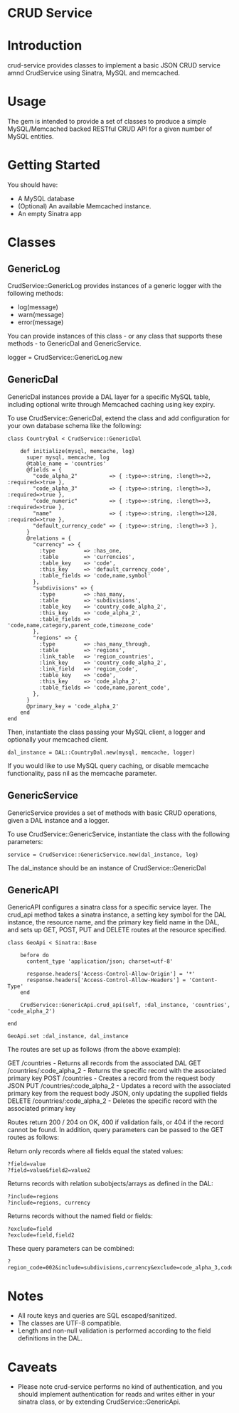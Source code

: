 CRUD Service
============

# Introduction

crud-service provides classes to implement a basic JSON CRUD service amnd CrudService using Sinatra, MySQL and memcached.

# Usage

The gem is intended to provide a set of classes to produce a simple MySQL/Memcached backed RESTful CRUD API for a given number of MySQL entities.

# Getting Started

You should have:

* A MySQL database
* (Optional) An available Memcached instance.
* An empty Sinatra app

# Classes

## GenericLog

CrudService::GenericLog provides instances of a generic logger with the following methods:

* log(message)
* warn(message)
* error(message)

You can provide instances of this class - or any class that supports these methods - to GenericDal and GenericService.

logger = CrudService::GenericLog.new

## GenericDal

GenericDal instances provide a DAL layer for a specific MySQL table, including optional write through Memcached caching using key expiry.

To use CrudService::GenericDal, extend the class and add configuration for your own database schema like the following:

	class CountryDal < CrudService::GenericDal

	    def initialize(mysql, memcache, log) 
	      super mysql, memcache, log
	      @table_name = 'countries'
	      @fields = {
	        "code_alpha_2"          => { :type=>:string, :length=>2, :required=>true },
	        "code_alpha_3"          => { :type=>:string, :length=>3, :required=>true },
	        "code_numeric"          => { :type=>:string, :length=>3, :required=>true },
	        "name"                  => { :type=>:string, :length=>128, :required=>true },
	        "default_currency_code" => { :type=>:string, :length=>3 },
	      }
	      @relations = {
	        "currency" => { 
	          :type         => :has_one, 
	          :table        => 'currencies',
	          :table_key    => 'code', 
	          :this_key     => 'default_currency_code',
	          :table_fields => 'code,name,symbol'
	        },
	        "subdivisions" => { 
	          :type         => :has_many, 
	          :table        => 'subdivisions',
	          :table_key    => 'country_code_alpha_2', 
	          :this_key     => 'code_alpha_2',
	          :table_fields => 'code,name,category,parent_code,timezone_code'
	        },
	        "regions" => { 
	          :type         => :has_many_through, 
	          :table        => 'regions',
	          :link_table   => 'region_countries',
	          :link_key     => 'country_code_alpha_2',
	          :link_field   => 'region_code',
	          :table_key    => 'code', 
	          :this_key     => 'code_alpha_2',
	          :table_fields => 'code,name,parent_code',
	        },
	      }
	      @primary_key = 'code_alpha_2'
	    end
	end

Then, instantiate the class passing your MySQL client, a logger and optionally your memcached client.

	dal_instance = DAL::CountryDal.new(mysql, memcache, logger)

If you would like to use MySQL query caching, or disable memcache functionality, pass nil as the memcache parameter.

## GenericService

GenericService provides a set of methods with basic CRUD operations, given a DAL instance and a logger.

To use CrudService::GenericService, instantiate the class with the following parameters:

	service = CrudService::GenericService.new(dal_instance, log)

The dal_instance should be an instance of CrudService::GenericDal

## GenericAPI

GenericAPI configures a sinatra class for a specific service layer. The crud_api method takes a sinatra instance, a setting key symbol for the DAL instance, the resource name, and the primary key field name in the DAL, and sets up GET, POST, PUT and DELETE routes at the resource specified.

	class GeoApi < Sinatra::Base

	    before do
	      content_type 'application/json; charset=utf-8'

	      response.headers['Access-Control-Allow-Origin'] = '*'
	      response.headers['Access-Control-Allow-Headers'] = 'Content-Type'
	    end

	    CrudService::GenericApi.crud_api(self, :dal_instance, 'countries', 'code_alpha_2')

	end

	GeoApi.set :dal_instance, dal_instance

The routes are set up as follows (from the above example):

GET    /countries - Returns all records from the associated DAL
GET    /countries/:code_alpha_2 - Returns the specific record with the associated primary key
POST   /countries - Creates a record from the request body JSON
PUT    /countries/:code_alpha_2 - Updates a record with the associated primary key from the request body JSON, only updating the supplied fields
DELETE /countries/:code_alpha_2 - Deletes the specific record with the associated primary key

Routes return 200 / 204 on OK, 400 if validation fails, or 404 if the record cannot be found. In addition, query parameters can be passed to the GET routes as follows:

Return only records where all fields equal the stated values:

	?field=value
	?field=value&field2=value2

Returns records with relation subobjects/arrays as defined in the DAL:

	?include=regions
	?include=regions, currency

Returns records without the named field or fields:

	?exclude=field
	?exclude=field,field2

These query parameters can be combined:

	?region_code=002&include=subdivisions,currency&exclude=code_alpha_3,code_numeric

# Notes

* All route keys and queries are SQL escaped/sanitized.
* The classes are UTF-8 compatible.
* Length and non-null validation is performed according to the field definitions in the DAL.

# Caveats

* Please note crud-service performs no kind of authentication, and you should implement authentication for reads and writes either in your sinatra class, or by extending CrudService::GenericApi.





